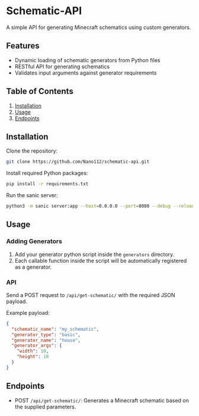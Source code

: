 # Schematic-API

A simple API for generating Minecraft schematics using custom generators.

## Features

- Dynamic loading of schematic generators from Python files
- RESTful API for generating schematics
- Validates input arguments against generator requirements

## Table of Contents

1. [Installation](#installation)
2. [Usage](#usage)
3. [Endpoints](#endpoints)


## Installation

Clone the repository:

```bash
git clone https://github.com/Nano112/schematic-api.git
```
Install required Python packages:
```bash
pip install -r requirements.txt
```
Run the sanic server:
```bash
python3 -m sanic server:app --host=0.0.0.0 --port=8080 --debug --reload
```
## Usage

### Adding Generators

1. Add your generator python script inside the `generators` directory.
2. Each callable function inside the script will be automatically registered as a generator.

### API

Send a POST request to `/api/get-schematic/` with the required JSON payload.

Example payload:

```json
{
  "schematic_name": "my_schematic",
  "generator_type": "basic",
  "generator_name": "house",
  "generator_args": {
    "width": 10,
    "height": 10
  }
}
```

## Endpoints

- POST `/api/get-schematic/`: Generates a Minecraft schematic based on the supplied parameters.


